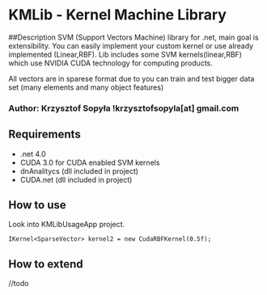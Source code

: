 ﻿# KMLib - Kernel Machine Library 

##Description
SVM (Support Vectors Machine) library for .net, main goal is extensibility. You can easily implement your custom kernel or use already implemented (Linear,RBF). Lib includes some SVM kernels(linear,RBF) which use NVIDIA CUDA technology for computing products. 

All vectors are in sparese format due to you can train and test bigger data set (many elements and many object features)

### Author: Krzysztof Sopyła !krzysztofsopyla[at] gmail.com

## Requirements
- .net 4.0 
- CUDA 3.0 for CUDA enabled SVM kernels
- dnAnalitycs (dll  included in project)
- CUDA.net (dll included in project)

## How to use
Look into KMLibUsageApp project.

	IKernel<SparseVector> kernel2 = new CudaRBFKernel(0.5f);



## How to extend
//todo